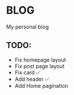 # BLOG

My personal blog

## TODO:
- Fix homepage layout
- Fix post page layout
- Fix card ✅
- Add header ✅
- Add Home pagination